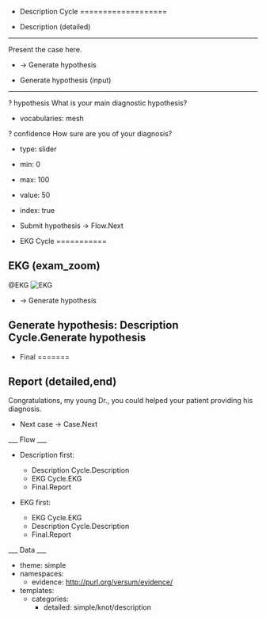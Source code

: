 * Description Cycle
===================

* Description (detailed)
------------------------

Present the case here.

* -> Generate hypothesis

* Generate hypothesis (input)
-----------------------------

? hypothesis
  What is your main diagnostic hypothesis?
  * vocabularies: mesh

? confidence
  How sure are you of your diagnosis?
  * type: slider
  * min: 0
  * max: 100
  * value: 50
  * index: true

* Submit hypothesis -> Flow.Next

* EKG Cycle
===========

## EKG (exam_zoom) ##

@EKG
  ![EKG](template/ekg-template.svg)

* -> Generate hypothesis

## Generate hypothesis: Description Cycle.Generate hypothesis ##

* Final
=======

Report (detailed,end)
---------------------

Congratulations, my young Dr., you could helped your patient providing his diagnosis.

* Next case -> Case.Next

___ Flow ___

* Description first:
  * Description Cycle.Description
  * EKG Cycle.EKG
  * Final.Report

* EKG first:
  * EKG Cycle.EKG
  * Description Cycle.Description
  * Final.Report

___ Data ___

* theme: simple
* namespaces:
  * evidence: http://purl.org/versum/evidence/
* templates:
  * categories:
    * detailed: simple/knot/description
